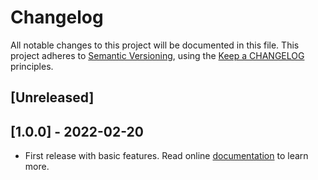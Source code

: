 <!-- markdownlint-disable MD013 MD024 -->
# Changelog

All notable changes to this project will be documented in this file.
This project adheres to [Semantic Versioning](http://semver.org/),
using the [Keep a CHANGELOG](http://keepachangelog.com) principles.

## [Unreleased]

## [1.0.0] - 2022-02-20

- First release with basic features. Read online [documentation](https://llaville.github.io/box-manifest/1.x/) to learn more.
